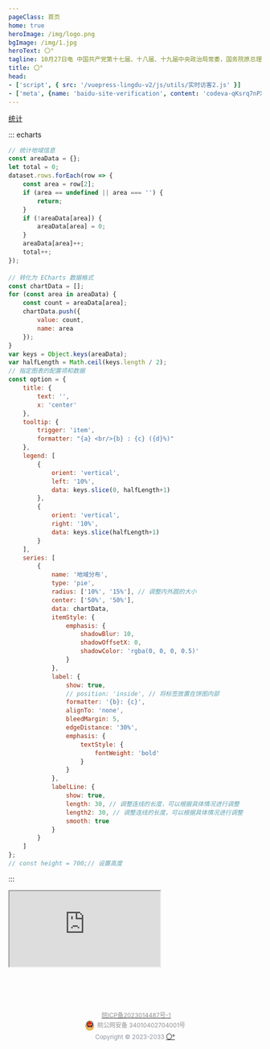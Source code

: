 ```yaml
---
pageClass: 首页
home: true
heroImage: /img/logo.png
bgImage: /img/1.jpg
heroText: 〇°
tagline: 10月27日电 中国共产党第十七届、十八届、十九届中央政治局常委，国务院原总理李克强同志，近日在上海休息，2023年10月26日因突发心脏病，经全力抢救无效，于10月27日0时10分在上海逝世，享年68岁。（讣告后发）
title: 〇°
head:
- ['script', { src: '/vuepress-lingdu-v2/js/utils/实时访客2.js' }]
- ['meta', {name: 'baidu-site-verification', content: 'codeva-qKsrq7nPXz'}]
---
```


[统计](/本站建设/站点统计/README.md)

[//]: # (访问者地域分布图)
<!-- #region demo -->

::: echarts

```js
// 统计地域信息
const areaData = {};
let total = 0;
dataset.rows.forEach(row => {
    const area = row[2];
    if (area == undefined || area === '') {
        return;
    }
    if (!areaData[area]) {
        areaData[area] = 0;
    }
    areaData[area]++;
    total++;
});

// 转化为 ECharts 数据格式
const chartData = [];
for (const area in areaData) {
    const count = areaData[area];
    chartData.push({
        value: count,
        name: area
    });
}
var keys = Object.keys(areaData);
var halfLength = Math.ceil(keys.length / 2);
// 指定图表的配置项和数据
const option = {
    title: {
        text: '',
        x: 'center'
    },
    tooltip: {
        trigger: 'item',
        formatter: "{a} <br/>{b} : {c} ({d}%)"
    },
    legend: [
        {
            orient: 'vertical',
            left: '10%',
            data: keys.slice(0, halfLength+1)
        },
        {
            orient: 'vertical',
            right: '10%',
            data: keys.slice(halfLength+1)
        }
    ],
    series: [
        {
            name: '地域分布',
            type: 'pie',
            radius: ['10%', '15%'], // 调整内外圆的大小
            center: ['50%', '50%'],
            data: chartData,
            itemStyle: {
                emphasis: {
                    shadowBlur: 10,
                    shadowOffsetX: 0,
                    shadowColor: 'rgba(0, 0, 0, 0.5)'
                }
            },
            label: {
                show: true,
                // position: 'inside', // 将标签放置在饼图内部
                formatter: '{b}: {c}',
                alignTo: 'none',
                bleedMargin: 5,
                edgeDistance: '30%',
                emphasis: {
                    textStyle: {
                        fontWeight: 'bold'
                    }
                }
            },
            labelLine: {
                show: true,
                length: 30, // 调整连线的长度，可以根据具体情况进行调整
                length2: 30, // 调整连线的长度，可以根据具体情况进行调整
                smooth: true
            }
        }
    ]
};
// const height = 700;// 设置高度

```

:::

<!-- #endregion demo -->


[//]: # (访问量趋势图)
<!-- #region demo -->






<div id="shizhong">
    <iframe src="https://lingdu990130556.gitee.io/vuepress-lingdu-v2/html/shizhong/shizhong.html"></iframe>
</div>









<br><br>

<!--   备案标注   -->
<div style="width:300px;margin:0 auto; padding:20px 0; position: relative;text-align: center; color: #8b949e; font-size: 12px" data-v-99bcade8="" class="copyright">
<a target="_blank"  data-v-99bcade8="" href="https://beian.miit.gov.cn/#/Integrated/index">
  <p style="height:20px;line-height:20px;margin: 0 0 0 5px; color:#939393;">
    皖ICP备2023014487号-1
  </p>
</a>
<a target="_blank" href="http://www.beian.gov.cn/portal/registerSystemInfo?recordcode=34010402704001" style="display:inline-block;text-decoration:none;height:20px;line-height:20px;">
  <img src="/img/备案图标.png" style="float:left;" alt=""/>
  <p style="float:left;height:20px;line-height:20px;margin: 0 0 0 5px; color:#939393;">
    皖公网安备 34010402704001号
  </p>
</a><br>
Copyright © 2023-2033 <a href="http://lingdu.love">〇°</a>
</div>

<br>










